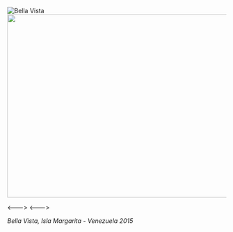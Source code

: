 ![Bella Vista](/images/vdlh_bella-vista.gif)
<img src="/images/bellavista-1-3.jpg" onmouseover="this.src='/images/bellavista-1-2.jpg'" onmouseout="this.src='/images/bellavista-1-3.jpg'" width="750" height="422">

 <!-- begin columns block -->

<---> <!-- magic separator, between columns -->
<---> <!-- magic separator, between columns -->

_Bella Vista, Isla Margarita - Venezuela 2015_
